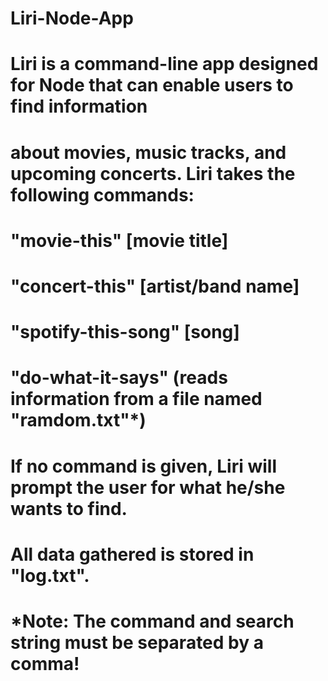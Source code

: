 # Liri-Node-App
#
# Liri is a command-line app designed for Node that can enable users to find information
# about movies, music tracks, and upcoming concerts. Liri takes the following commands:
#
# "movie-this" [movie title]
# "concert-this" [artist/band name]
# "spotify-this-song" [song]
# "do-what-it-says" (reads information from a file named "ramdom.txt"*)
#
# If no command is given, Liri will prompt the user for what he/she wants to find.
#
# All data gathered is stored in "log.txt".
#
# *Note: The command and search string must be separated by a comma!